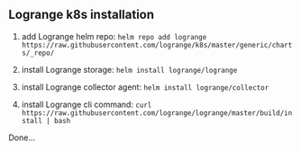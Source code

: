 ## Logrange k8s installation

1. add Logrange helm repo:
`helm repo add logrange https://raw.githubusercontent.com/logrange/k8s/master/generic/charts/_repo/`

2. install Logrange storage:
`helm install logrange/logrange`

3. install Logrange collector agent:
`helm install logrange/collector`

4. install Logrange cli command: 
`curl https://raw.githubusercontent.com/logrange/logrange/master/build/install | bash`

Done...

